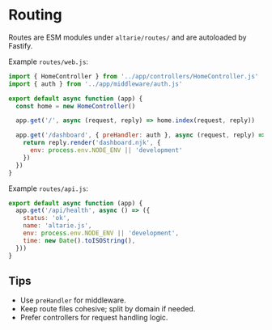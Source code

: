 # Routing

Routes are ESM modules under `altarie/routes/` and are autoloaded by Fastify.

Example `routes/web.js`:
```js
import { HomeController } from '../app/controllers/HomeController.js'
import { auth } from '../app/middleware/auth.js'

export default async function (app) {
  const home = new HomeController()

  app.get('/', async (request, reply) => home.index(request, reply))

  app.get('/dashboard', { preHandler: auth }, async (request, reply) => {
    return reply.render('dashboard.njk', {
      env: process.env.NODE_ENV || 'development'
    })
  })
}
```

Example `routes/api.js`:
```js
export default async function (app) {
  app.get('/api/health', async () => ({
    status: 'ok',
    name: 'altarie.js',
    env: process.env.NODE_ENV || 'development',
    time: new Date().toISOString(),
  }))
}
```

## Tips
- Use `preHandler` for middleware.
- Keep route files cohesive; split by domain if needed.
- Prefer controllers for request handling logic.
